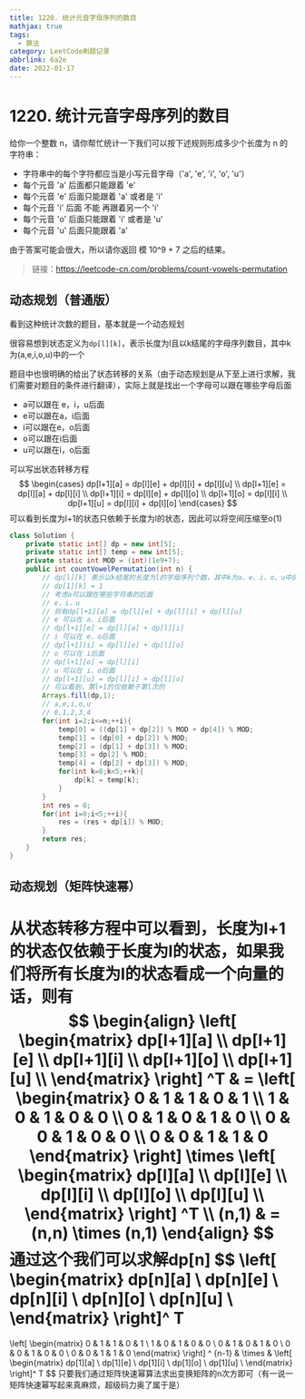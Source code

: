 ```yaml
---
title: 1220. 统计元音字母序列的数目
mathjax: true
tags:
  - 算法
category: LeetCode刷题记录
abbrlink: 6a2e
date: 2022-01-17
---
```

# 1220. 统计元音字母序列的数目

给你一个整数 n，请你帮忙统计一下我们可以按下述规则形成多少个长度为 n 的字符串：

- 字符串中的每个字符都应当是小写元音字母（'a', 'e', 'i', 'o', 'u'）
- 每个元音 'a' 后面都只能跟着 'e'
- 每个元音 'e' 后面只能跟着 'a' 或者是 'i'
- 每个元音 'i' 后面 不能 再跟着另一个 'i'
- 每个元音 'o' 后面只能跟着 'i' 或者是 'u'
- 每个元音 'u' 后面只能跟着 'a'
  

由于答案可能会很大，所以请你返回 模 10^9 + 7 之后的结果。

> 链接：https://leetcode-cn.com/problems/count-vowels-permutation

<!-- more -->

## 动态规划（普通版）

看到这种统计次数的题目，基本就是一个动态规划

很容易想到状态定义为`dp[l][k]`，表示长度为l且以k结尾的字母序列数目，其中k为(a,e,i,o,u)中的一个

题目中也很明确的给出了状态转移的关系（由于动态规划是从下至上进行求解，我们需要对题目的条件进行翻译），实际上就是找出一个字母可以跟在哪些字母后面

- a可以跟在 e，i，u后面
- e可以跟在a，i后面
- i可以跟在e，o后面
- o可以跟在i后面
- u可以跟在i，o后面

可以写出状态转移方程
$$
\begin{cases}
dp[l+1][a] = dp[l][e] + dp[l][i] + dp[l][u] \\
dp[l+1][e] = dp[l][a] + dp[l][i] \\
dp[l+1][i] = dp[l][e] + dp[l][o] \\
dp[l+1][o] = dp[l][i] \\
dp[l+1][u] = dp[l][i] + dp[l][o]
\end{cases}
$$
可以看到长度为l+1的状态只依赖于长度为l的状态，因此可以将空间压缩至o(1)

```java
class Solution {
    private static int[] dp = new int[5];
    private static int[] temp = new int[5];
    private static int MOD = (int)(1e9+7);
    public int countVowelPermutation(int n) {
        // dp[l][k] 表示以k结尾的长度为l的字母序列个数，其中k为a、e、i、o、u中的一个
        // dp[1][k] = 1
        // 考虑a可以跟在哪些字符串的后面
        // e，i，u
        // 则有dp[l+1][a] = dp[l][e] + dp[l][i] + dp[l][u]
        // e 可以在 a、i后面
        // dp[l+1][e] = dp[l][a] + dp[l][i]
        // i 可以在 e、o后面
        // dp[l+1][i] = dp[l][e] + dp[l][o]
        // o 可以在 i后面
        // dp[l+1][o] = dp[l][i]
        // u 可以在 i、o后面
        // dp[l+1][u] = dp[l][i] + dp[l][o]
        // 可以看到，第l+1的仅依赖于第l次的
        Arrays.fill(dp,1);
        // a,e,i,o,u
        // 0,1,2,3,4
        for(int i=2;i<=n;++i){
            temp[0] = ((dp[1] + dp[2]) % MOD + dp[4]) % MOD;
            temp[1] = (dp[0] + dp[2]) % MOD;
            temp[2] = (dp[1] + dp[3]) % MOD;
            temp[3] = dp[2] % MOD;
            temp[4] = (dp[2] + dp[3]) % MOD;
            for(int k=0;k<5;++k){
                dp[k] = temp[k];
            }
        }
        int res = 0;
        for(int i=0;i<5;++i){
            res = (res + dp[i]) % MOD;
        }
        return res;
    }
}
```

## 动态规划（矩阵快速幂）

从状态转移方程中可以看到，长度为l+1的状态仅依赖于长度为l的状态，如果我们将所有长度为l的状态看成一个向量的话，则有
$$
\begin{align}
\left[
\begin{matrix}
dp[l+1][a] \\
dp[l+1][e] \\
dp[l+1][i] \\
dp[l+1][o] \\
dp[l+1][u] \\
\end{matrix}
\right] ^T
& =
\left[
\begin{matrix}
0 & 1 & 1 & 0 & 1 \\
1 & 0 & 1 & 0 & 0 \\
0 & 1 & 0 & 1 & 0 \\
0 & 0 & 1 & 0 & 0 \\
0 & 0 & 1 & 1 & 0
\end{matrix}
\right]
\times
\left[
\begin{matrix}
dp[l][a] \\
dp[l][e] \\
dp[l][i] \\
dp[l][o] \\
dp[l][u] \\
\end{matrix}
\right] ^T \\
 (n,1)  & = (n,n)  \times  (n,1)
\end{align}
$$
通过这个我们可以求解dp[n]
$$
\left[
\begin{matrix}
dp[n][a] \\
dp[n][e] \\
dp[n][i] \\
dp[n][o] \\
dp[n][u] \\
\end{matrix} 
\right]^ T
=
\left[
\begin{matrix}
0 & 1 & 1 & 0 & 1 \\
1 & 0 & 1 & 0 & 0 \\
0 & 1 & 0 & 1 & 0 \\
0 & 0 & 1 & 0 & 0 \\
0 & 0 & 1 & 1 & 0
\end{matrix}
\right] ^ {n-1}
& \times &
\left[
\begin{matrix}
dp[1][a] \\
dp[1][e] \\
dp[1][i] \\
dp[1][o] \\
dp[1][u] \\
\end{matrix}
\right]^ T
$$
只要我们通过矩阵快速幂算法求出变换矩阵的n次方即可（有一说一矩阵快速幂写起来真麻烦，超级码力奥了属于是）




